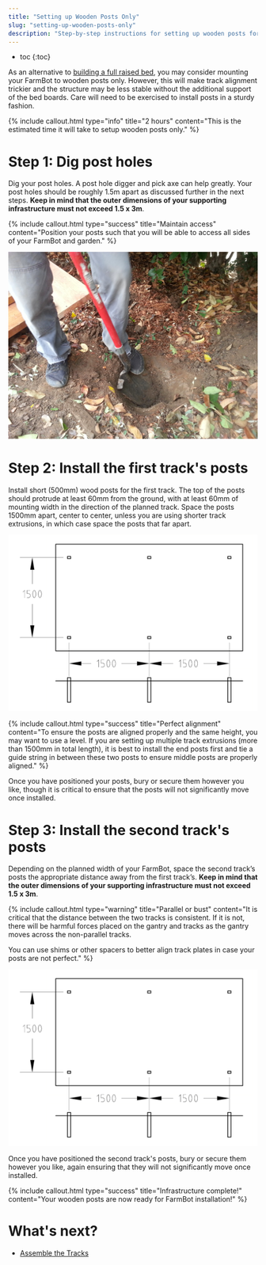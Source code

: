 ```yaml
---
title: "Setting up Wooden Posts Only"
slug: "setting-up-wooden-posts-only"
description: "Step-by-step instructions for setting up wooden posts for your FarmBot"
---
```


* toc
{:toc}

As an alternative to [building a full raised bed](../tracks/building-a-raised-bed.md), you may consider mounting your FarmBot to wooden posts only. However, this will make track alignment trickier and the structure may be less stable without the additional support of the bed boards. Care will need to be exercised to install posts in a sturdy fashion.

{%
include callout.html
type="info"
title="2 hours"
content="This is the estimated time it will take to setup wooden posts only."
%}

# Step 1: Dig post holes
Dig your post holes. A post hole digger and pick axe can help greatly. Your post holes should be roughly 1.5m apart as discussed further in the next steps. **Keep in mind that the outer dimensions of your supporting infrastructure must not exceed 1.5 x 3m**.

{%
include callout.html
type="success"
title="Maintain access"
content="Position your posts such that you will be able to access all sides of your FarmBot and garden."
%}



![post holes.jpg](_images/post_holes.jpg)

# Step 2: Install the first track's posts
Install short (500mm) wood posts for the first track. The top of the posts should protrude at least 60mm from the ground, with at least 60mm of mounting width in the direction of the planned track. Space the posts 1500mm apart, center to center, unless you are using shorter track extrusions, in which case space the posts that far apart.

![posts.png](_images/posts.png)



{%
include callout.html
type="success"
title="Perfect alignment"
content="To ensure the posts are aligned properly and the same height, you may want to use a level. If you are setting up multiple track extrusions (more than 1500mm in total length), it is best to install the end posts first and tie a guide string in between these two posts to ensure middle posts are properly aligned."
%}

Once you have positioned your posts, bury or secure them however you like, though it is critical to ensure that the posts will not significantly move once installed.

# Step 3: Install the second track's posts
Depending on the planned width of your FarmBot, space the second track’s posts the appropriate distance away from the first track’s. **Keep in mind that the outer dimensions of your supporting infrastructure must not exceed 1.5 x 3m**.

{%
include callout.html
type="warning"
title="Parallel or bust"
content="It is critical that the distance between the two tracks is consistent. If it is not, there will be harmful forces placed on the gantry and tracks as the gantry moves across the non-parallel tracks.

You can use shims or other spacers to better align track plates in case your posts are not perfect."
%}



![posts.png](_images/posts.png)

Once you have positioned the second track's posts, bury or secure them however you like, again ensuring that they will not significantly move once installed.

{%
include callout.html
type="success"
title="Infrastructure complete!"
content="Your wooden posts are now ready for FarmBot installation!"
%}


# What's next?

 * [Assemble the Tracks](../tracks/assemble-the-tracks.md)
